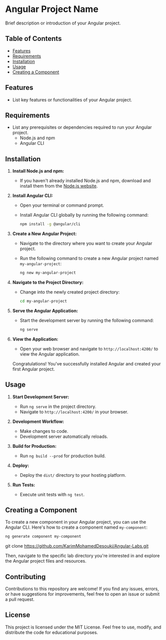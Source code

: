 # Angular Project Name

Brief description or introduction of your Angular project.

## Table of Contents

- [Features](#features)
- [Requirements](#requirements)
- [Installation](#installation)
- [Usage](#usage)
- [Creating a Component](#creating-a-component)
## Features

- List key features or functionalities of your Angular project.

## Requirements

- List any prerequisites or dependencies required to run your Angular project.
  - Node.js and npm
  - Angular CLI

## Installation

1. **Install Node.js and npm:**

   - If you haven't already installed Node.js and npm, download and install them from the [Node.js website](https://nodejs.org/).

2. **Install Angular CLI:**

   - Open your terminal or command prompt.
   - Install Angular CLI globally by running the following command:

     ```bash
     npm install -g @angular/cli
     ```

3. **Create a New Angular Project:**

   - Navigate to the directory where you want to create your Angular project.
   - Run the following command to create a new Angular project named `my-angular-project`:

     ```bash
     ng new my-angular-project
     ```

4. **Navigate to the Project Directory:**

   - Change into the newly created project directory:

     ```bash
     cd my-angular-project
     ```

5. **Serve the Angular Application:**

   - Start the development server by running the following command:

     ```bash
     ng serve
     ```

6. **View the Application:**

   - Open your web browser and navigate to `http://localhost:4200/` to view the Angular application.

   Congratulations! You've successfully installed Angular and created your first Angular project.

## Usage

1. **Start Development Server:**
   - Run `ng serve` in the project directory.
   - Navigate to `http://localhost:4200/` in your browser.

2. **Development Workflow:**
   - Make changes to code.
   - Development server automatically reloads.

3. **Build for Production:**
   - Run `ng build --prod` for production build.

4. **Deploy:**
   - Deploy the `dist/` directory to your hosting platform.

5. **Run Tests:**
   - Execute unit tests with `ng test`.

## Creating a Component

To create a new component in your Angular project, you can use the Angular CLI. Here's how to create a component named `my-component`:

```bash
ng generate component my-component
```

git clone https://github.com/KarimMohamedDesouki/Angular-Labs.git

Then, navigate to the specific lab directory you're interested in and explore the Angular project files and resources.

## Contributing

Contributions to this repository are welcome! If you find any issues, errors, or have suggestions for improvements, feel free to open an issue or submit a pull request.

## License

This project is licensed under the MIT License. Feel free to use, modify, and distribute the code for educational purposes.

